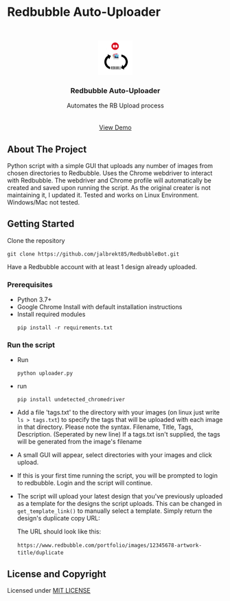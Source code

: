 # Redbubble Auto-Uploader

<!-- PROJECT LOGO -->
<br />
<p align="center">
  <a href="https://github.com/jalbrekt85/RedbubbleBot">
    <img src="image/logo.png" alt="Logo" width="80" height="80">
  </a>

  <h3 align="center">Redbubble Auto-Uploader</h3>

  <p align="center">
    Automates the RB Upload process
    <br />
    <br />
    <br />
    <a href="https://giphy.com/gifs/7KRENRD6wt6Vdm4iEN">View Demo</a>
    
<!-- ABOUT THE PROJECT -->
## About The Project

Python script with a simple GUI that uploads any number of images from chosen directories to Redbubble.
Uses the Chrome webdriver to interact with Redbubble. 
The webdriver and Chrome profile will automatically be created and saved upon running the script.
As the original creater is not maintaining it, I updated it. Tested and works on Linux Environment. Windows/Mac not tested.

<!-- GETTING STARTED -->

## Getting Started

Clone the repository
  ```
  git clone https://github.com/jalbrekt85/RedbubbleBot.git
  ```
 Have a Redbubble account with at least 1 design already uploaded.

### Prerequisites

* Python 3.7+
* Google Chrome Install with default installation instructions
* Install required modules
  ```
  pip install -r requirements.txt
  ```

### Run the script

- Run
   ```
   python uploader.py
   ```
- run
   ```
   pip install undetected_chromedriver
   ```
- Add a file 'tags.txt' to the directory with your images (on linux just write ```ls > tags.txt```) to specify the tags that will
  be uploaded with each image in that directory. Please note the syntax. Filename, Title, Tags, Description. (Seperated by new line)
  If a tags.txt isn't supplied, the tags will be generated from the image's filename

- A small GUI will appear, select directories with your images and click upload. 

- If this is your first time running the script, you will be prompted to login to redbubble. Login and the script will continue.

- The script will upload your latest design that you've previously uploaded as a template for the designs the script uploads. 
  This can be changed in `get_template_link()` to manually select a template. Simply return the design's duplicate copy URL:
  
  The URL should look like this:
  
  `https://www.redbubble.com/portfolio/images/12345678-artwork-title/duplicate`


## License and Copyright

Licensed under [MIT LICENSE](LICENSE)



